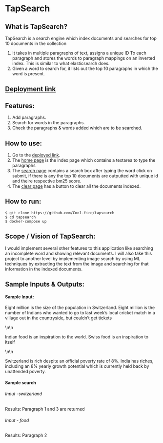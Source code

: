 # TapSearch


## What is TapSearch?

TapSearch is a search engine which index documents and searches for top 10 documents in the collection

1) It takes in multiple paragraphs of text, assigns a unique ID To each paragraph and stores the words to paragraph mappings on an inverted index. This is similar to what elasticsearch does.
2) Given a word to search for, it lists out the top 10 paragraphs in which the word is present.


## [Deployment link](http://35.200.180.190/index)

## Features:

1) Add paragraphs.
2) Search for words in the paragraphs.
3) Check the paragraphs & words added which are to be searched.


## How to use:

1) Go to the [deployed link](http://35.200.180.190/index).
2) The [home page](http://35.200.180.190/index) is the index page which contains a textarea to type the paragraphs
3) The [search page](http://35.200.180.190/search) contains a search box after typing the word click on submit, if there is any the top 10 documents are outputted with unique id and theire respective bm25 score.
4) The [clear page](http://35.200.189.190/clear) has a button to clear all the documents indexed.


## How to run:

```
$ git clone https://github.com/Cool-fire/tapsearch
$ cd tapsearch
$ docker-compose up
```

## Scope / Vision of TapSearch:
I would implement several other features to this application like searching an incomplete word and showing relevant documents. I will also take this project to another level by implementing image search by using ML techniques by extracting the text from the image and searching for that information in the indexed documents.

## Sample Inputs & Outputs:

#### Sample Input:
Eight million is the size of the population in Switzerland. Eight million is the number of Indians who wanted to go to last week’s local cricket match in a village out in the countryside, but couldn’t get tickets 

\n\n

Indian food is an inspiration to the world. Swiss food is an inspiration to itself 

\n\n

Switzerland is rich despite an official poverty rate of 8%. India has riches, including an 8% yearly growth potential which is currently held back by unattended poverty.

#### Sample search

###### Input -switzerland

Results: Paragraph 1 and 3 are returned

###### Input - food

Results: Paragraph 2

